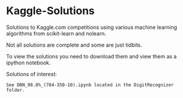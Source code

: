 Kaggle-Solutions
================


Solutions to Kaggle.com competitions using various machine learning algorithms from scikit-learn and nolearn.

Not all solutions are complete and some are just tidbits.

To view the solutions you need to download them and view them as a ipython notebook.




Solutions of interest:

	See DBN_98.8%_(784-350-10).ipynb located in the DigitRecognizer folder.
